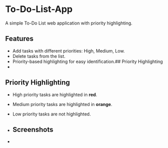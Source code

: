 # To-Do-List-App
A simple To-Do List web application with priority highlighting.

## Features

- Add tasks with different priorities: High, Medium, Low.
- Delete tasks from the list.
- Priority-based highlighting for easy identification.## Priority Highlighting
- 
## Priority Highlighting

- High priority tasks are highlighted in **red**.
- Medium priority tasks are highlighted in **orange**.
- Low priority tasks are not highlighted.

- ## Screenshots
- 
